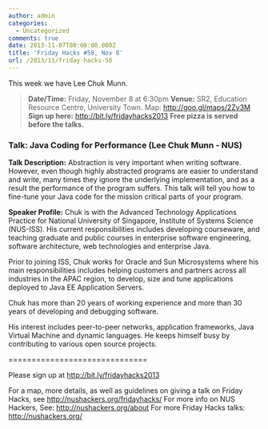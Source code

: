 ```yaml
---
author: admin
categories:
  - Uncategorized
comments: true
date: 2013-11-07T00:00:00.000Z
title: 'Friday Hacks #58, Nov 8'
url: /2013/11/friday-hacks-58
---
```


This week we have Lee Chuk Munn.
<blockquote><strong>Date/Time:</strong> Friday, November 8 at 6:30pm
<strong>Venue:</strong> SR2, Education Resource Centre, University Town. Map: <a href="http://goo.gl/maps/2Zy3M">http://goo.gl/maps/2Zy3M</a>
<strong>Sign up here:</strong> <a href="http://bit.ly/fridayhacks2013">http://bit.ly/fridayhacks2013</a>
<strong>Free pizza is served before the talks.</strong></blockquote>
<h3>Talk: Java Coding for Performance (Lee Chuk Munn - NUS)</h3>
<strong>Talk Description:</strong>
Abstraction is very important when writing software. However, even though highly abstracted programs are easier to understand and write, many times they ignore the underlying implementation, and as a result the performance of the program suffers. This talk will tell you how to fine-tune your Java code for the mission critical parts of your program.

<strong>Speaker Profile:</strong>
Chuk is with the Advanced Technology Applications Practice for National University of Singapore, Institute of Systems Science (NUS-ISS). His current responsibilities includes developing courseware, and teaching graduate and public courses in enterprise software engineering, software architecture, web technologies and enterprise Java.

Prior to joining ISS, Chuk works for Oracle and Sun Microsystems where his main responsibilities includes helping customers and partners across all industries in the APAC region, to develop, size and tune applications deployed to Java EE Application Servers.

Chuk has more than 20 years of working experience and more than 30 years of developing and debugging software.

His interest includes peer-to-peer networks, application frameworks, Java Virtual Machine and dynamic languages. He keeps himself busy by contributing to various open source projects.

==============================

Please sign up at <a href="http://bit.ly/fridayhacks2013">http://bit.ly/fridayhacks2013</a>

For a map, more details, as well as guidelines on giving a talk on Friday Hacks, see <a href="/fridayhacks/">http://nushackers.org/fridayhacks/</a>
For more info on NUS Hackers, See: <a href="/about">http://nushackers.org/about</a>
For more Friday Hacks talks: <a href="/">http://nushackers.org/</a>
